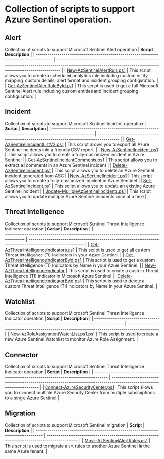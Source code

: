 # Collection of scripts to support Azure Sentinel operation.

## Alert 

Collection of scripts to support Microsoft Sentinel Alert operation
| **Script**                                                                             | **Description**                                                                                                                                                |
| -------------------------------------------------------------------------------------- | -------------------------------------------------------------------------------------------------------------------------------------------------------------- |
| [New-AzSentinelAlertRule.ps1](/scripts/alert-rule/New-AzSentinelAlertRule.ps1)         | This script allows you to create a scheduled analytics rule including custom entity mapping, custom details, alert format and incident grouping configuration. |
| [Get-AzSentinelAlertRuleById.ps1](/scripts/alert-rule/Get-AzSentinelAlertRuleById.ps1) | This script is used to get a full Microsoft Sentinel Alert rule including custom entities and incident grouping configuration.                                 |

## Incident 

Collection of scripts to support Microsoft Sentinel Incident operation
| **Script**                                                                                          | **Description**                                                                           |
| --------------------------------------------------------------------------------------------------- | ----------------------------------------------------------------------------------------- |
| [Get-AzSentinelIncidentListV2.ps1](/scripts/incidents/Get-AzSentinelIncidentListV2.ps1)             | This script allows you to export all Azure Sentinel incidents into a friendly CSV report. |
| [New-AzSentinelIncident.ps1](/scripts/incidents/New-AzSentinelIncident.ps1)                         | This script allows you to create a fully-customized incident in Azure Sentinel            |
| [Get-AzSentinelIncidentComments.ps1](/scripts/incidents/Get-AzSentinelIncidentComments.ps1)         | This script allows you to extract all comments in an Azure Sentinel incident              |
| [Delete-AzSentinelIncident.ps1](/scripts/incidents/Delete-AzureSentinelIncident.ps1)                | This script allows you to delete an Azure Sentinel incident generated from ASC            |
| [New-AzSentinelIncident.ps1](/scripts/incidents/New-AzSentinelIncident.ps1)                         | This script allows you to create a fully-customized incident in Azure Sentinel            |
| [Set-AzSentinelIncident.ps1](/scripts/incidents/Set-AzSentinelIncident.ps1)                         | This script allows you to update an existing Azure Sentinel incident                      |
| [Update-MultipleAzSentinelIncidents.ps1](/scripts/incidents/Update-MultipleAzSentinelIncidents.ps1) | This script allows you to update multiple Azure Sentinel incidents once at a time         |

## Threat Intelligence

Collection of scripts to support Microsoft Sentinel Threat Intelligence Indicator operation
| **Script**                                                                                                                | **Description**                                                                                            |
| ------------------------------------------------------------------------------------------------------------------------- | ---------------------------------------------------------------------------------------------------------- |
| [Get-AzThreatIntelligenceIndicators.ps1](/scripts/Get-AzThreatIntelligenceIndicators.ps1)                                 | This script is used to get all custom Threat Intelligence (TI) Indicators in your Azure Sentinel.          |
| [Get-AzThreatIntelligenceIndicatorById.ps1](/scripts/Get-AzThreatIntelligenceIndicatorById.ps1)                           | This script is used to get a custom Threat Intelligence (TI) Indicators by Name in your Azure Sentinel.    |
| [New-AzThreatIntelligenceIndicator](/scripts/threat-intelligence/New-AzThreatIntelligenceIndicator.ps1)                   | This script is used to create a custom Threat Intelligence (TI) indicator in Microsoft Azure Sentinel      |
| [Delete-AzThreatIntelligenceIndicatorById.ps1](/scripts/threat-intelligence/Delete-AzThreatIntelligenceIndicatorById.ps1) | This script is used to delete a custom Threat Intelligence (TI) Indicators by Name in your Azure Sentinel. |


## Watchlist

Collection of scripts to support Microsoft Sentinel Threat Intelligence Indicator operation
| **Script**                                                                                    | **Description**                                                                                |
| --------------------------------------------------------------------------------------------- | ---------------------------------------------------------------------------------------------- |
| [New-AzRoleAssignmentWatchList.ps1.ps1](/scripts/watchlist/New-AzRoleAssignmentWatchList.ps1) | This script is used to create a new Azure Sentinel Watchlist to monitor Azure Role Assignment. |


## Connector

Collection of scripts to support Microsoft Sentinel Threat Intelligence Indicator operation
| **Script**                                                                            | **Description**                                                                                                         |
| ------------------------------------------------------------------------------------- | ----------------------------------------------------------------------------------------------------------------------- |
| [Connect-AzureSecurityCenter.ps1](/scripts/connector/Connect-AzureSecurityCenter.ps1) | This script allows you to connect multiple Azure Security Center from multiple subscriptions to a single Azure Sentinel |

## Migration

Collection of scripts to support Microsoft Sentinel migration
| **Script**                                                                        | **Description**                                                                                |
| --------------------------------------------------------------------------------- | ---------------------------------------------------------------------------------------------- |
| [Move-AzSentinelAlertRules.ps1](/scripts/migration/Move-AzSentinelAlertRules.ps1) | This script is used to migrate alert rules to another Azure Sentinel in the same Azure tenant. |